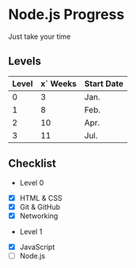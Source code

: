 # Node.js Progress

Just take your time
## Levels

| Level |x` Weeks | Start Date |
|-------|-------|------------|
| 0     | 3     | Jan.       |
| 1     | 8     | Feb.       |
| 2     | 10    | Apr.       |
| 3     | 11    | Jul.       |


## Checklist
* Level 0
- [x] HTML & CSS
- [x] Git & GitHub
- [x] Networking
* Level 1
- [x] JavaScript
- [ ] Node.js
